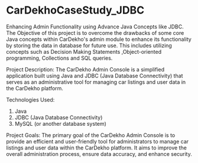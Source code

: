 # CarDekhoCaseStudy_JDBC

Enhancing Admin Functionality using Advance Java Concepts like JDBC. 
The Objective of this project is to overcome the drawbacks of some core Java concepts within CarDekho's admin module to enhance its functionality by storing the data in database for future use. This includes utilizing concepts such as Decision Making Statements ,Object-oriented programming, Collections and SQL queries.

Project Description:
The CarDekho Admin Console is a simplified  application built using Java and JDBC (Java Database Connectivity) that serves as an administrative tool for managing car listings and user data in the CarDekho platform. 

Technologies Used:
1. Java
2. JDBC (Java Database Connectivity)
3. MySQL (or another database system)

Project Goals:
The primary goal of the CarDekho Admin Console is to provide an efficient and user-friendly tool for administrators to manage car listings and user data within the CarDekho platform. It aims to improve the overall administration process, ensure data accuracy, and enhance security.
